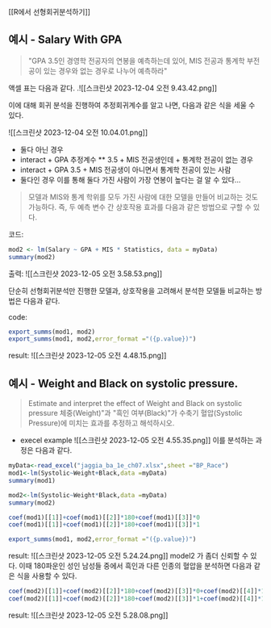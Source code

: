 
[[R에서 선형회귀분석하기]]

## 예시 - Salary With GPA

> "GPA 3.5인 경영학 전공자의 연봉을 예측하는데 있어, MIS 전공과 통계학 부전공이 있는 경우와 없는 경우로 나누어 예측하라"

액셀 표는 다음과 같다.
.![[스크린샷 2023-12-04 오전 9.43.42.png]]

이에 대해 회귀 분석을 진행하여 추정회귀계수를 알고 나면, 다음과 같은 식을 세울 수 있다.

![[스크린샷 2023-12-04 오전 10.04.01.png]]
- 둘다 아닌 경우
- interact + GPA 추정계수 ** 3.5 + MIS 전공생인데 + 통계학 전공이 없는 경우
- interact + GPA 3.5 + MIS 전공생이 아니면서 통계학 전공이 있는 사람
- 둘다인 경우
이를 통해 둘다 가진 사람이 가장 연봉이 높다는 걸 알 수 있다...


> 모델과 MIS와 통계 학위를 모두 가진 사람에 대한 모델을 만들어 비교하는 것도 가능하다.
> 즉, 두 예측 변수 간 상호작용 효과를 다음과 같은 방법으로 구할 수 있다.

코드:
```R
mod2 <- lm(Salary ~ GPA + MIS * Statistics, data = myData)
summary(mod2)
```

출력:
![[스크린샷 2023-12-05 오전 3.58.53.png]]

단순히 선형회귀분석만 진행한 모델과, 상호작용을 고려해서 분석한 모델들 비교하는 방법은 다음과 같다.

code:
```R
export_summs(mod1, mod2)
export_summs(mod1, mod2,error_format ="({p.value})")
```

result:
![[스크린샷 2023-12-05 오전 4.48.15.png]]

## 예시 - Weight and Black on systolic pressure.


> Estimate and interpret the effect of Weight and Black on systolic pressure
> 체중(Weight)"과 "흑인 여부(Black)"가 수축기 혈압(Systolic Pressure)에 미치는 효과를 추정하고 해석하시오.

- execel example
![[스크린샷 2023-12-05 오전 4.55.35.png]]
이를 분석하는 과정은 다음과 같다.



```R
myData<-read_excel("jaggia_ba_1e_ch07.xlsx",sheet ="BP_Race")
mod1<-lm(Systolic~Weight+Black,data =myData)
summary(mod1)

mod2<-lm(Systolic~Weight*Black,data =myData)
summary(mod2)

coef(mod1)[[1]]+coef(mod1)[[2]]*180+coef(mod1)[[3]]*0
coef(mod1)[[1]]+coef(mod1)[[2]]*180+coef(mod1)[[3]]*1

export_summs(mod1, mod2,error_format ="({p.value})")
```
result:
![[스크린샷 2023-12-05 오전 5.24.24.png]]
model2 가 좀더 신뢰할 수 있다. 
이때 180파운인 성인 남성들 중에서 흑인과 다른 인종의 혈압을 분석하면 다음과 같은 식을 사용할 수 있다.

```R
coef(mod2)[[1]]+coef(mod2)[[2]]*180+coef(mod2)[[3]]*0+coef(mod2)[[4]]*180*0
coef(mod2)[[1]]+coef(mod2)[[2]]*180+coef(mod2)[[3]]*1+coef(mod2)[[4]]*180*1
```
result:
![[스크린샷 2023-12-05 오전 5.28.08.png]]
